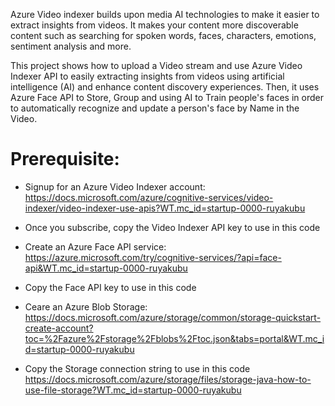Azure Video indexer builds upon media AI technologies to make it easier to extract insights from videos. It makes your content more discoverable content such as searching for spoken words, faces, characters, emotions, sentiment analysis and more. 

This project shows how to upload a Video stream and use Azure Video Indexer API to easily extracting insights from videos using artificial intelligence (AI) and enhance content discovery experiences. Then, it uses Azure Face API to Store, Group and using AI to Train people's faces in order to automatically recognize and update a person's face by Name in the Video.


# Prerequisite:
- Signup for an Azure Video Indexer account:
https://docs.microsoft.com/azure/cognitive-services/video-indexer/video-indexer-use-apis?WT.mc_id=startup-0000-ruyakubu

- Once you subscribe, copy the Video Indexer API key to use in this code

- Create an Azure Face API service:
https://azure.microsoft.com/try/cognitive-services/?api=face-api&WT.mc_id=startup-0000-ruyakubu

- Copy the Face API key to use in this code

- Ceare an Azure Blob Storage:
https://docs.microsoft.com/azure/storage/common/storage-quickstart-create-account?toc=%2Fazure%2Fstorage%2Fblobs%2Ftoc.json&tabs=portal&WT.mc_id=startup-0000-ruyakubu

- Copy the Storage connection string to use in this code
https://docs.microsoft.com/azure/storage/files/storage-java-how-to-use-file-storage?WT.mc_id=startup-0000-ruyakubu



